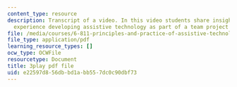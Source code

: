 ```yaml
---
content_type: resource
description: Transcript of a video. In this video students share insights about their
  experience developing assistive technology as part of a team project for the course.
file: /media/courses/6-811-principles-and-practice-of-assistive-technology-fall-2014/e22597d856dbbd1abb557dc0c90dbf73_6Vea2rZOA3k.pdf
file_type: application/pdf
learning_resource_types: []
ocw_type: OCWFile
resourcetype: Document
title: 3play pdf file
uid: e22597d8-56db-bd1a-bb55-7dc0c90dbf73
---
```

